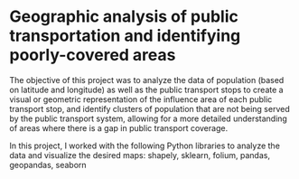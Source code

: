 # Geographic analysis of public transportation and identifying poorly-covered areas

The objective of this project was to analyze the data of population (based on latitude and longitude) as well as the public transport stops to create a visual or geometric representation of the influence area of each public transport stop, and identify clusters of population that are not being served by the public transport system, allowing for a more detailed understanding of areas where there is a gap in public transport coverage.

In this project, I worked with the following Python libraries to analyze the data and visualize the desired maps:
shapely, sklearn, folium, pandas, geopandas, seaborn
